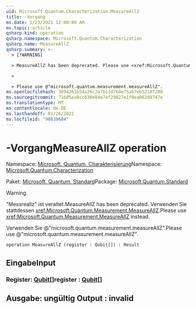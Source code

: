 ```yaml
---
uid: Microsoft.Quantum.Characterization.MeasureAllZ
title: -Vorgang
ms.date: 1/23/2021 12:00:00 AM
ms.topic: article
qsharp.kind: operation
qsharp.namespace: Microsoft.Quantum.Characterization
qsharp.name: MeasureAllZ
qsharp.summary: >-
  > [!WARNING]

  > MeasureAllZ has been deprecated. Please use <xref:Microsoft.Quantum.Measurement.MeasureAllZ> instead.

  >

  > Please use @"microsoft.quantum.measurement.measureAllZ".
ms.openlocfilehash: 3094261b54a26c2a7b12d764e75ab7eb5218f280
ms.sourcegitcommit: 71605ea9cc630e84e7ef29027e1f0ea06299747e
ms.translationtype: MT
ms.contentlocale: de-DE
ms.lasthandoff: 01/26/2021
ms.locfileid: "98839684"
---
```

# <a name="measureallz-operation"></a><span data-ttu-id="e5e95-102">-Vorgang</span><span class="sxs-lookup"><span data-stu-id="e5e95-102">MeasureAllZ operation</span></span>

<span data-ttu-id="e5e95-103">Namespace: [Microsoft. Quantum. Charakterisierung](xref:Microsoft.Quantum.Characterization)</span><span class="sxs-lookup"><span data-stu-id="e5e95-103">Namespace: [Microsoft.Quantum.Characterization](xref:Microsoft.Quantum.Characterization)</span></span>

<span data-ttu-id="e5e95-104">Paket: [Microsoft. Quantum. Standard](https://nuget.org/packages/Microsoft.Quantum.Standard)</span><span class="sxs-lookup"><span data-stu-id="e5e95-104">Package: [Microsoft.Quantum.Standard](https://nuget.org/packages/Microsoft.Quantum.Standard)</span></span>


> [!WARNING]
> <span data-ttu-id="e5e95-105">"Messreallz" ist veraltet.</span><span class="sxs-lookup"><span data-stu-id="e5e95-105">MeasureAllZ has been deprecated.</span></span> <span data-ttu-id="e5e95-106">Verwenden Sie stattdessen <xref:Microsoft.Quantum.Measurement.MeasureAllZ>.</span><span class="sxs-lookup"><span data-stu-id="e5e95-106">Please use <xref:Microsoft.Quantum.Measurement.MeasureAllZ> instead.</span></span>
>
> <span data-ttu-id="e5e95-107">Verwenden Sie @"microsoft.quantum.measurement.measureAllZ".</span><span class="sxs-lookup"><span data-stu-id="e5e95-107">Please use @"microsoft.quantum.measurement.measureAllZ".</span></span>



```qsharp
operation MeasureAllZ (register : Qubit[]) : Result
```


## <a name="input"></a><span data-ttu-id="e5e95-108">Eingabe</span><span class="sxs-lookup"><span data-stu-id="e5e95-108">Input</span></span>

### <a name="register--qubit"></a><span data-ttu-id="e5e95-109">Register: [Qubit](xref:microsoft.quantum.lang-ref.qubit)[]</span><span class="sxs-lookup"><span data-stu-id="e5e95-109">register : [Qubit](xref:microsoft.quantum.lang-ref.qubit)[]</span></span>





## <a name="output--__invalidresult__"></a><span data-ttu-id="e5e95-110">Ausgabe: __ungültig <Result>__</span><span class="sxs-lookup"><span data-stu-id="e5e95-110">Output : __invalid<Result>__</span></span>

